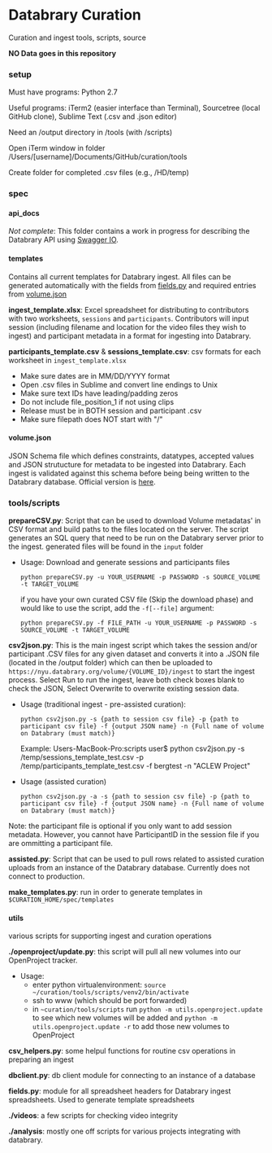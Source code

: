 Databrary Curation
==================

Curation and ingest tools, scripts, source

**NO Data goes in this repository**

### setup

Must have programs: Python 2.7

Useful programs: iTerm2 (easier interface than Terminal), Sourcetree (local GitHub clone), Sublime Text (.csv and .json editor)

Need an /output directory in /tools (with /scripts)

Open iTerm window in folder /Users/[username]/Documents/GitHub/curation/tools

Create folder for completed .csv files (e.g., /HD/temp)

### spec

#### api_docs

*Not complete*: This folder contains a work in progress for describing the Databrary API using [Swagger IO](http://swagger.io/). 

#### templates

Contains all current templates for Databrary ingest. All files can be generated automatically with the fields from [fields.py](https://raw.githubusercontent.com/databrary/curation/master/tools/scripts/utils/fields.py) and required entries from [volume.json]()

**ingest_template.xlsx**: Excel spreadsheet for distributing to contributors with two worksheets, `sessions` and `participants`. Contributors will input session (including filename and location for the video files they wish to ingest) and participant metadata in a format for ingesting into Databrary.

**participants_template.csv** & **sessions_template.csv**: csv formats for each worksheet in `ingest_template.xlsx`

* Make sure dates are in MM/DD/YYYY format
* Open .csv files in Sublime and convert line endings to Unix
* Make sure text IDs have leading/padding zeros
* Do not include file_position_1 if not using clips
* Release must be in BOTH session and participant .csv
* Make sure filepath does NOT start with "/"

#### volume.json

JSON Schema file which defines constraints, datatypes, accepted values and JSON strutucture for metadata to be ingested into Databrary. Each ingest is validated against this schema before being being written to the Databrary database. Official version is [here](https://raw.githubusercontent.com/databrary/databrary/master/volume.json).

### tools/scripts

**prepareCSV.py**: Script that can be used to download Volume metadatas' in CSV format and build paths to the files located on the server.
The script generates an SQL query that need to be run on the Databrary server prior to the ingest. generated files will be found in the
`input` folder

* Usage: Download and generate sessions and participants files
    ```
    python prepareCSV.py -u YOUR_USERNAME -p PASSWORD -s SOURCE_VOLUME -t TARGET_VOLUME
    ```
  if you have your own curated CSV file (Skip the download phase) and would like to use the script, add the `-f[--file]` argument:
    ```
    python prepareCSV.py -f FILE_PATH -u YOUR_USERNAME -p PASSWORD -s SOURCE_VOLUME -t TARGET_VOLUME
    ```

**csv2json.py**: This is the main ingest script which takes the session and/or participant .CSV files for any given dataset and converts it into a .JSON file (located in the /output folder) which can then be uploaded to `https://nyu.databrary.org/volume/{VOLUME_ID}/ingest` to start the ingest process. Select Run to run the ingest, leave both check boxes blank to check the JSON, Select Overwrite to overwrite existing session data.

* Usage (traditional ingest - pre-assisted curation): 
    ```
    python csv2json.py -s {path to session csv file} -p {path to participant csv file} -f {output JSON name} -n {Full name of volume on Databrary (must match)}
    ```    
    Example: Users-MacBook-Pro:scripts user$ python csv2json.py -s /temp/sessions_template_test.csv -p /temp/participants_template_test.csv -f bergtest -n "ACLEW Project"

* Usage (assisted curation)
    ```
    python csv2json.py -a -s {path to session csv file} -p {path to participant csv file} -f {output JSON name} -n {Full name of volume on Databrary (must match)}
    ```
  
Note: the participant file is optional if you only want to add session metadata. However, you cannot have ParticipantID in the session file if you are ommitting a participant file.

**assisted.py**: Script that can be used to pull rows related to assisted curation uploads from an instance of the Databrary database. Currently does not connect to production.

**make_templates.py**: run in order to generate templates in `$CURATION_HOME/spec/templates`

#### utils 

various scripts for supporting ingest and curation operations 

**./openproject/update.py**: this script will pull all new volumes into our OpenProject tracker.

* Usage: 
    - enter python virtualenvironment: `source ~/curation/tools/scripts/venv2/bin/activate`
    - ssh to www (which should be port forwarded)
    - in `~curation/tools/scripts` run `python -m utils.openproject.update` to see which new volumes will be added and `python -m utils.openproject.update -r` to add those new volumes to OpenProject


**csv_helpers.py**: some helpul functions for routine csv operations in preparing an ingest

**dbclient.py**: db client module for connecting to an instance of a database

**fields.py**: module for all spreadsheet headers for Databrary ingest spreadsheets. Used to generate template spreadsheets

**./videos**: a few scripts for checking video integrity

**./analysis**: mostly one off scripts for various projects integrating with databrary.

